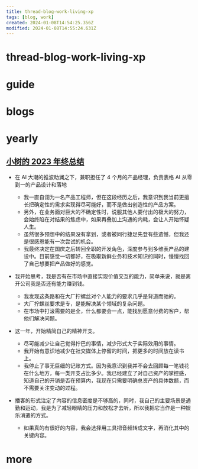 ```yaml
---
title: thread-blog-work-living-xp
tags: [blog, work]
created: 2024-01-08T14:54:25.356Z
modified: 2024-01-08T14:55:24.631Z
---
```


# thread-blog-work-living-xp

# guide

# blogs

# yearly

## [小树的 2023 年终总结](https://yeshu.cloud/posts/annual-summary-2023)

- 在 AI 大潮的推波助澜之下，兼职担任了 4 个月的产品经理，负责表格 AI 从零到一的产品设计和落地
  - 我一直自诩为一名产品工程师，但在这段经历之后，我意识到我当前更擅长把确定性的需求实现得尽可能好，而不是做出创造性的产品方案。
  - 另外，在业务面对巨大的不确定性时，说服其他人要付出的极大的努力，会始终陷在对结果的焦虑中，如果再叠加上沟通的内耗，会让人开始怀疑人生。
  - 虽然很多预想中的结果没有拿到，或者被同行捷足先登有些遗憾，但我还是很感恩能有一次尝试的机会。
  - 我最终决定在国庆之后转回全职的开发角色，深度参与到多维表产品的建设中。目前感觉一切都好，在吸取新鲜业务和技术知识的同时，慢慢找回了自己想要把产品做好的感觉。

- 我开始思考，我是否有在市场中直接实现价值交互的能力，简单来说，就是离开公司我是否还有能力赚到钱。
  - 我发现这条路和在大厂拧螺丝对个人能力的要求几乎是背道而驰的。
  - 大厂拧螺丝要求是专，是能解决某个领域的复杂问题。
  - 在市场中打滚需要的是全，什么都要会一点，能找到愿意付费的客户，帮他们解决问题。

- 这一年，开始精简自己的精神开支。
  - 尽可能减少让自己觉得拧巴的事情，减少形式大于实际效用的事情。
  - 我开始有意识地减少在社交媒体上停留的时间，把更多的时间放在读书上。
  - 我停止了事无巨细的记账方式。因为我意识到我并不会去回顾每一笔钱花在什么地方，每一类开支占比多少。我已经建立了对自己资产的掌控感，知道自己的开销是否在预算内，我现在只需要明确总资产的具体数额，而不需要关注变动的过程。

- 播客的形式注定了内容的信息密度是不够高的，同时，我自己的主要场景是通勤和运动，我是为了减轻眼睛的压力和放松才去听，所以我把它当作是一种娱乐消遣的方式。
  - 如果真的有很好的内容，我会选择用工具把音频转成文字，再消化其中的关键内容。
# more
